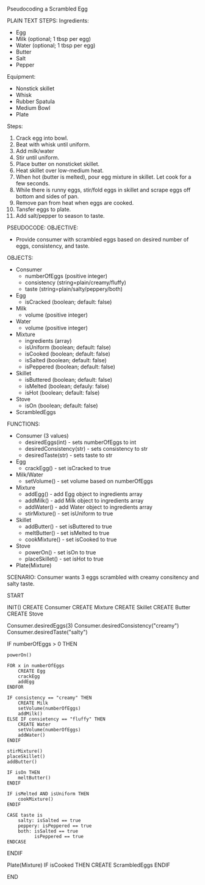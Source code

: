 Pseudocoding a Scrambled Egg

PLAIN TEXT STEPS:
Ingredients:
- Egg
- Milk (optional; 1 tbsp per egg)
- Water (optional; 1 tbsp per egg)
- Butter
- Salt
- Pepper

Equipment:
- Nonstick skillet
- Whisk
- Rubber Spatula
- Medium Bowl
- Plate

Steps:
1. Crack egg into bowl.
2. Beat with whisk until uniform.
3. Add milk/water
4. Stir until uniform.
3. Place butter on nonsticket skillet.
4. Heat skillet over low-medium heat.
5. When hot (butter is melted), pour egg mixture in skillet. Let cook for a few seconds.
6. While there is runny eggs, stir/fold eggs in skillet and scrape eggs off bottom and sides of pan.
7. Remove pan from heat when eggs are cooked.
8. Tansfer eggs to plate.
9. Add salt/pepper to season to taste.

PSEUDOCODE:
OBJECTIVE:
* Provide consumer with scrambled eggs based on desired number of eggs, consistency, and taste.

OBJECTS:
* Consumer
    - numberOfEggs (positive integer)
    - consistency (string=plain/creamy/fluffy)
    - taste (string=plain/salty/peppery/both)
* Egg
    - isCracked (boolean; default: false)
* Milk
    - volume (positive integer)
* Water
    - volume (positive integer)
* Mixture
    - ingredients (array)
    - isUniform (boolean; default: false)
    - isCooked (boolean; default: false)
    - isSalted (boolean; default: false)
    - isPeppered (boolean; default: false)
* Skillet
    - isButtered (boolean; default: false)
    - isMelted (boolean; defauly: false)
    - isHot (boolean; default: false)
* Stove
    - isOn (boolean; default: false)
* ScrambledEggs


FUNCTIONS:
* Consumer (3 values)
    - desiredEggs(int) - sets numberOfEggs to int
    - desiredConsistency(str) - sets consistency to str
    - desiredTaste(str) - sets taste to str
* Egg 
    - crackEgg() - set isCracked to true
* Milk/Water
    - setVolume() - set volume based on numberOfEggs
* Mixture
    - addEgg() - add Egg object to ingredients array
    - addMilk() - add Milk object to ingredients array
    - addWater() - add Water object to ingredients array
    - stirMixture() - set isUniform to true
* Skillet
    - addButter() - set isButtered to true
    - meltButter() - set isMelted to true
    - cookMixture() - set isCooked to true
* Stove
    - powerOn() - set isOn to true
    - placeSkillet() - set isHot to true
* Plate(Mixture)


SCENARIO:
Consumer wants 3 eggs scrambled with creamy consitency and salty taste.

START

INIT()
    CREATE Consumer
    CREATE Mixture
    CREATE Skillet
    CREATE Butter
    CREATE Stove

Consumer.desiredEggs(3)
Consumer.desiredConsistency("creamy")
Consumer.desiredTaste("salty")

IF numberOfEggs > 0 THEN

    powerOn()

    FOR x in numberOfEggs
        CREATE Egg
        crackEgg
        addEgg
    ENDFOR

    IF consistency == "creamy" THEN
        CREATE Milk
        setVolume(numberOfEggs)
        addMilk()
    ELSE IF consietency == "fluffy" THEN
        CREATE Water
        setVolume(numberOfEggs)
        addWater()
    ENDIF

    stirMixture()
    placeSkillet()
    addButter()

    IF isOn THEN
        meltButter()
    ENDIF

    IF isMelted AND isUniform THEN
        cookMixture()
    ENDIF

    CASE taste is
        salty: isSalted == true
        peppery: isPeppered == true
        both: isSalted == true
              isPeppered == true
    ENDCASE

ENDIF

Plate(Mixture)
    IF isCooked THEN
        CREATE ScrambledEggs
    ENDIF

END
